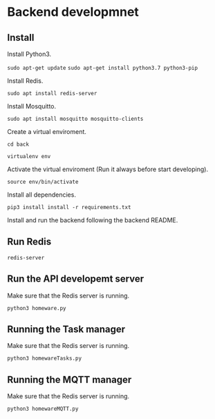 # Backend developmnet

## Install

Install Python3.

`sudo apt-get update`
`sudo apt-get install python3.7 python3-pip`

Install Redis.

`sudo apt install redis-server`

Install Mosquitto.

`sudo apt install mosquitto mosquitto-clients`


Create a virtual enviroment.

`cd back`

`virtualenv env`

Activate the virtual enviroment (Run it always before start developing).

`source env/bin/activate`

Install all dependencies.

`pip3 install install -r requirements.txt`

Install and run the backend following the backend README.

## Run Redis

`redis-server`

## Run the API developemt server

Make sure that the Redis server is running.

`python3 homeware.py`

## Running the Task manager

Make sure that the Redis server is running.

`python3 homewareTasks.py`

## Running the MQTT manager

Make sure that the Redis server is running.

`python3 homewareMQTT.py`
